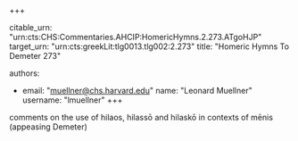 +++


citable_urn: "urn:cts:CHS:Commentaries.AHCIP:HomericHymns.2.273.ATgoHJP"
target_urn: "urn:cts:greekLit:tlg0013.tlg002:2.273"
title: "Homeric Hymns To Demeter 273"

authors:
- email: "muellner@chs.harvard.edu"
  name: "Leonard Muellner"
  username: "lmuellner"
+++

<p>comments on the use of hilaos, hilassō and hilaskō in contexts of mēnis (appeasing Demeter)</p>
